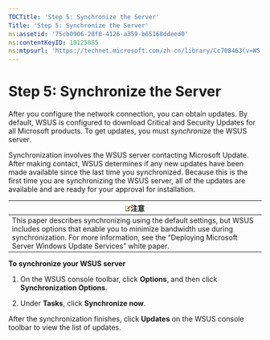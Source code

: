 ```yaml
---
TOCTitle: 'Step 5: Synchronize the Server'
Title: 'Step 5: Synchronize the Server'
ms:assetid: '75cb0906-28f8-4126-a359-b65168ddeed0'
ms:contentKeyID: 18125885
ms:mtpsurl: 'https://technet.microsoft.com/zh-cn/library/Cc708463(v=WS.10)'
---
```


Step 5: Synchronize the Server
==============================

After you configure the network connection, you can obtain updates. By default, WSUS is configured to download Critical and Security Updates for all Microsoft products. To get updates, you must *synchronize* the WSUS server.

Synchronization involves the WSUS server contacting Microsoft Update. After making contact, WSUS determines if any new updates have been made available since the last time you synchronized. Because this is the first time you are synchronizing the WSUS server, all of the updates are available and are ready for your approval for installation.

| ![](images/Cc708463.note(WS.10).gif)注意                                                                                                                                                                                      |
|------------------------------------------------------------------------------------------------------------------------------------------------------------------------------------------------------------------------------------------------------------|
| This paper describes synchronizing using the default settings, but WSUS includes options that enable you to minimize bandwidth use during synchronization. For more information, see the “Deploying Microsoft Server Windows Update Services” white paper. |

**To synchronize your WSUS server**
1.  On the WSUS console toolbar, click **Options**, and then click **Synchronization Options**.

2.  Under **Tasks**, click **Synchronize now**.

After the synchronization finishes, click **Updates** on the WSUS console toolbar to view the list of updates.
